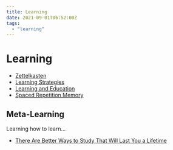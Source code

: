 ```yaml
---
title: Learning
date: 2021-09-01T06:52:00Z
tags:
  - "learning"
---
```


# Learning

* [Zettelkasten](20210209083017-zettelkasten.md)
* [Learning Strategies](20220104103406-learning-strategies.md)
* [Learning and Education](20211021140834-on-learning-and-education.md)
* [Spaced Repetition Memory](20230411082000-srs.md)

## Meta-Learning

Learning how to learn...

* [There Are Better Ways to Study That Will Last You a Lifetime](https://www.nytimes.com/2023/04/20/opinion/studying-learning-students-teachers-school.html?unlocked_article_code=Hh-dCnLDuVtfBlo87eivezLppzeKbZd6K5Qauk13b19zXnpHUNbSzzM260WgBVtcDhfyNvRD0CAmWE3daf9tf19s2oAIeNnzhpueksUChLa78uHZuwYoa0g0qHpe2ROdJenT-ybH4HyG1BRfeo1lfEx1uuTK8nK7qY8BSoba1nfJhesSQoVfSW9H0b9WfwXnawxf0ckRP2lSBaUctxnmJ9bV5CAhSRHrD_rsmWjwtnJVzCiRw_IncFcMud4AELAuYlzGHul7xlCJ2x3dZE5XclslOh-vt7zfEbM47pyLVvX8twHVAAFtz59LfwlHZHndBlr6Y0tfWivN93-PxL_gopfNwl2f-nQu_CtapF2zTM3HK8d8sA&giftCopy=2_Explore&smid=url-share)